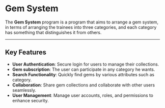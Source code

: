 # Gem System
The **Gem System** program is a program that aims to arrange a gem system, in terms of arranging the trainees into three categories, and each category has something that distinguishes it from others.

---

## Key Features
-  **User Authentication**: Secure login for users to manage their collections.
-  **Gem subscription**: The user can participate in any category he wants.
- **Search Functionality**: Quickly find gems by various attributes such as category.
- **Collaboration**: Share gem collections and collaborate with other users seamlessly.
- **User Management**: Manage user accounts, roles, and permissions to enhance security.



<!--stackedit_data:
eyJoaXN0b3J5IjpbMjAyMTU5Mzc0MCwtMjAwODUzODEzNSwtMT
k0NjEzNjc3OSwzNzUxMTU4OTYsLTIwODg3NDY2MTIsLTE2NTA0
MzkxMTddfQ==
-->
